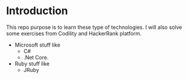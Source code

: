 # Introduction 
This repo purpose is to learn these type of technologies. I will also solve some exercises from Codility and HackerRank platform.
- Microsoft stuff like 
    - C#
    - .Net Core. 
- Ruby stuff like
    - JRuby